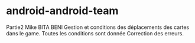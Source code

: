 # android-android-team
Partie2 Mike BITA BENI
Gestion et conditions des déplacements des cartes dans le game.
Toutes les conditions sont donnée 
Correction des erreurs.
